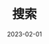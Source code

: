 ---
title: "搜索"
description: "搜索"
date: 2023-02-01
slug: "search"
layout: "search"
outputs:
    - html
    - json
menu:
    main:
        weight: -60
        params: 
            icon: search
---